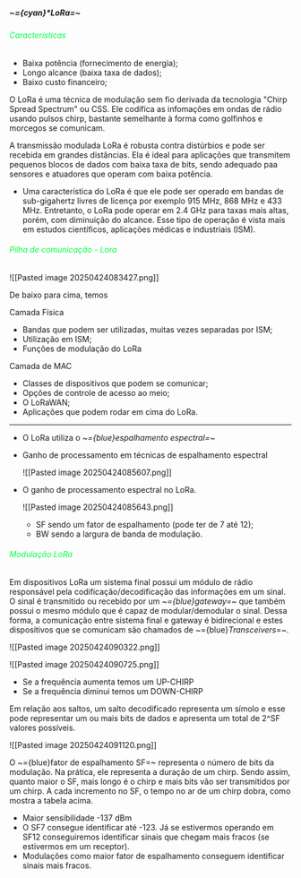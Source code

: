 
#####                                                                   ~={cyan}*LoRa=~

###### <span style="color:rgb(0, 255, 64)">Características</span> 

- Baixa potência (fornecimento de energia);
- Longo alcance (baixa taxa de dados);
- Baixo custo financeiro;

O LoRa é uma técnica de modulação sem fio derivada da tecnologia "Chirp Spread Spectrum" ou CSS. Ele codifica as infomações em ondas de rádio usando pulsos chirp, bastante semelhante à forma como golfinhos e morcegos se comunicam.

A transmissão modulada LoRa é robusta contra distúrbios e pode ser recebida em grandes distâncias. Ela é ideal para aplicações que transmitem pequenos blocos de dados com baixa taxa de bits, sendo adequado paa sensores e atuadores que operam com baixa potência.

-  Uma característica do LoRa é que ele pode ser operado em bandas de sub-gigahertz livres de licença por exemplo 915 MHz, 868 MHz e 433 MHz. Entretanto, o LoRa pode operar em 2.4 GHz para taxas mais altas, porém, com diminuição do alcance. Esse tipo de operação é vista mais em estudos científicos, aplicações médicas e industriais (ISM).

###### <span style="color:rgb(0, 255, 64)">Pilha de comunicação - Lora</span>

![[Pasted image 20250424083427.png]]

De baixo para cima, temos

Camada Física

-  Bandas que podem ser utilizadas, muitas vezes separadas por ISM;
-  Utilização em ISM;
-  Funções de modulação do LoRa

Camada de MAC

-  Classes de dispositivos que podem se comunicar;
-  Opções de controle de acesso ao meio;
-  O LoRaWAN;
-  Aplicações que podem rodar em cima do LoRa.

---

-  O LoRa utiliza o *~={blue}espalhamento espectral=~*
-  Ganho de processamento em técnicas de espalhamento espectral

	![[Pasted image 20250424085607.png]]

-  O ganho de processamento espectral no LoRa.

	![[Pasted image 20250424085643.png]]
	-  SF sendo um fator de espalhamento (pode ter de 7 até 12);
	-  BW sendo a largura de banda de modulação.

###### <span style="color:rgb(0, 255, 64)">Modulação LoRa</span>

Em dispositivos LoRa um sistema final possui um módulo de rádio responsável pela codificação/decodificação das informações em um sinal. O sinal é transmitido ou recebido por um *~={blue}gateway=~* que também possui o mesmo módulo que é capaz de modular/demodular o sinal. Dessa forma, a comunicação entre sistema final e gateway é bidirecional e estes dispositivos que se comunicam são chamados de ~={blue}*Transceivers*=~.

![[Pasted image 20250424090322.png]]

![[Pasted image 20250424090725.png]]

-  Se a frequência aumenta temos um UP-CHIRP
-  Se a frequência diminui temos um DOWN-CHIRP

Em relação aos saltos, um salto decodificado representa um símolo e esse pode representar um ou mais bits de dados e apresenta um total de 2^SF valores possíveis.

![[Pasted image 20250424091120.png]]

O ~={blue}fator de espalhamento SF=~ representa o número de bits da modulação. Na prática, ele representa a duração de um chirp. Sendo assim, quanto maior o SF, mais longo é o chirp e mais bits vão ser transmitidos por um chirp. A cada incremento no SF, o tempo no ar de um chirp dobra, como mostra a tabela acima. 

-  Maior sensibilidade -137 dBm
-  O SF7 consegue identificar até -123. Já se estivermos operando em SF12 conseguiremos identificar sinais que chegam mais fracos (se estivermos em um receptor).
-  Modulações como maior fator de espalhamento conseguem identificar sinais mais fracos.
























































































